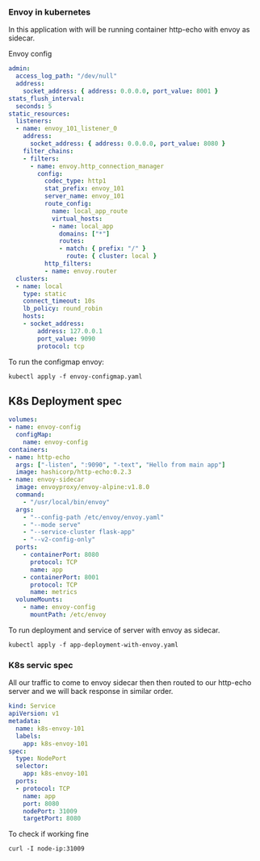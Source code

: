 ### Envoy in kubernetes

In this application with will be running container http-echo with envoy as sidecar.

Envoy config

```yaml
admin:
  access_log_path: "/dev/null"
  address:
    socket_address: { address: 0.0.0.0, port_value: 8001 }
stats_flush_interval:
  seconds: 5
static_resources:
  listeners:
  - name: envoy_101_listener_0
    address:
      socket_address: { address: 0.0.0.0, port_value: 8080 }
    filter_chains:
    - filters:
      - name: envoy.http_connection_manager
        config:
          codec_type: http1
          stat_prefix: envoy_101
          server_name: envoy_101
          route_config:
            name: local_app_route
            virtual_hosts:
            - name: local_app
              domains: ["*"]
              routes:
              - match: { prefix: "/" }
                route: { cluster: local }
          http_filters:
          - name: envoy.router
  clusters:
  - name: local
    type: static
    connect_timeout: 10s
    lb_policy: round_robin
    hosts:
    - socket_address:
        address: 127.0.0.1
        port_value: 9090
        protocol: tcp
```

To run the configmap envoy: 

```command
kubectl apply -f envoy-configmap.yaml
```


## K8s Deployment spec

```yaml
volumes:
- name: envoy-config
  configMap:
    name: envoy-config
containers:
- name: http-echo
  args: ["-listen", ":9090", "-text", "Hello from main app"]
  image: hashicorp/http-echo:0.2.3
- name: envoy-sidecar
  image: envoyproxy/envoy-alpine:v1.8.0
  command:
    - "/usr/local/bin/envoy"
  args:
    - "--config-path /etc/envoy/envoy.yaml"
    - "--mode serve"
    - "--service-cluster flask-app"
    - "--v2-config-only"
  ports:
    - containerPort: 8080
      protocol: TCP
      name: app
    - containerPort: 8001
      protocol: TCP
      name: metrics
  volumeMounts:
    - name: envoy-config
      mountPath: /etc/envoy
```


To run deployment and service of server with envoy as sidecar.

```command
kubectl apply -f app-deployment-with-envoy.yaml
```

### K8s servic spec

All our traffic to come to envoy sidecar then then routed to our http-echo server and we will back response in similar order.


```yaml
kind: Service
apiVersion: v1
metadata:
  name: k8s-envoy-101
  labels:
    app: k8s-envoy-101
spec:
  type: NodePort
  selector:
    app: k8s-envoy-101
  ports:
  - protocol: TCP
    name: app
    port: 8080
    nodePort: 31009
    targetPort: 8080
```


To check if working fine

```command
curl -I node-ip:31009
```
